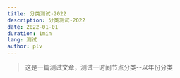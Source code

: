 ```yaml
---
title: 分类测试-2022
description: 分类测试-2022
date: 2022-01-01
duration: 1min
lang: 测试
author: plv
---
```


> 这是一篇测试文章，测试一时间节点分类--以年份分类
